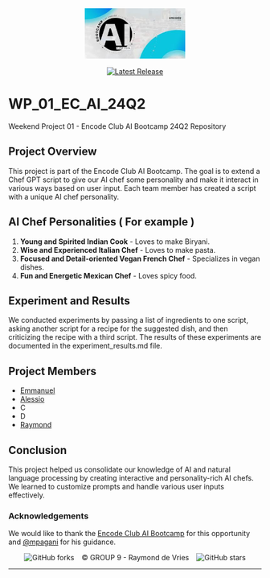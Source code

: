 <div align="center">
<img src="BC.jpeg" height="100">
</div>
<div align="center">

[![Latest Release](https://img.shields.io/badge/Latest%20Version-0.0.1-blue?logo=github)](https://github.com/90barricade93/WP_01_EC_AI_24Q2/commits/main)
</div>

# WP_01_EC_AI_24Q2
Weekend Project 01 - Encode Club AI Bootcamp 24Q2 Repository
## Project Overview
This project is part of the Encode Club AI Bootcamp. The goal is to extend a Chef GPT script to give our AI chef some personality and make it interact in various ways based on user input. Each team member has created a script with a unique AI chef personality.

## AI Chef Personalities ( For example )
1. **Young and Spirited Indian Cook** - Loves to make Biryani.
2. **Wise and Experienced Italian Chef** - Loves to make pasta.
3. **Focused and Detail-oriented Vegan French Chef** - Specializes in vegan dishes.
4. **Fun and Energetic Mexican Chef** - Loves spicy food.

## Experiment and Results
We conducted experiments by passing a list of ingredients to one script, asking another script for a recipe for the suggested dish, and then criticizing the recipe with a third script. The results of these experiments are documented in the experiment_results.md file.

## Project Members
- [Emmanuel](https://github.com/codehouze)
- [Alessio](https://github.com/AlessioChen)
- C
- D
- [Raymond](https://github.com/90barricade93/)

## Conclusion 
This project helped us consolidate our knowledge of AI and natural language processing by creating interactive and personality-rich AI chefs. We learned to customize prompts and handle various user inputs effectively.

### Acknowledgements
We would like to thank the [Encode Club AI Bootcamp](https://github.com/Encode-Club-AI-Bootcamp) for this opportunity and [@mpagani](https://github.com/MatheusDaros) for his guidance.

<div align="center">

![GitHub forks](https://img.shields.io/github/forks/90barricade93/WP_01_EC_AI_24Q2) &ensp; © GROUP 9 - Raymond de Vries &ensp; ![GitHub stars](https://img.shields.io/github/stars/90barricade93/WP_01_EC_AI_24Q2) 

</div>

--------

